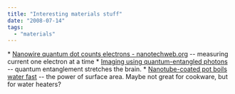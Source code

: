 ```yaml
---
title: "Interesting materials stuff"
date: "2008-07-14"
tags: 
  - "materials"
---
```


\* [Nanowire quantum dot counts electrons - nanotechweb.org](http://nanotechweb.org/cws/article/tech/35003) -- measuring current one electron at a time \* [Imaging using quantum-entangled photons](http://blog.makezine.com/archive/2008/07/ghostimaging.html?CMP=OTC-0D6B48984890) -- quantum entanglement stretches the brain. \* [Nanotube-coated pot boils water fast](http://www.ecogeek.org/content/view/1853/) -- the power of surface area. Maybe not great for cookware, but for water heaters?
